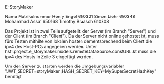 E-StoryMaker

Name                   Matrikelnummer
Henry Engel              650321
Simon Liehr              650348
Mohammad Assaf           650168
Timothy Braasch          610308



Das Projekt ist in zwei Teile aufgeteilt: der Server (im Branch "Server") und der Client (im Branch "Client").
Da der Server nicht online gehostet ist, muss fürs Testen mithilfe von lokalen hosten dementsprechend beim Client die ipv4 des Host-PCs angegeben werden. 
Unter hsfl.project.e_storymaker.models.remoteDataSource.constURL.kt muss die ipv4 des Hosts in Zeile 3 eingefügt werden.

Um den Server zu starten werden die Umgebungsvariablen "JWT_SECRET=storyMaker ;HASH_SECRET_KEY=MySuperSecretHashKey" benötigt
